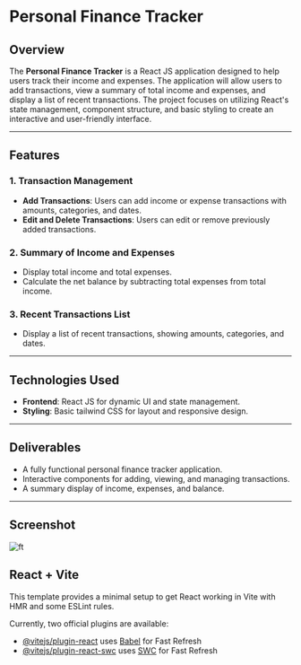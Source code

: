 # Personal Finance Tracker

## Overview
The **Personal Finance Tracker** is a React JS application designed to help users track their income and expenses. The application will allow users to add transactions, view a summary of total income and expenses, and display a list of recent transactions. The project focuses on utilizing React's state management, component structure, and basic styling to create an interactive and user-friendly interface.

---

## Features

### 1. **Transaction Management**
- **Add Transactions**: Users can add income or expense transactions with amounts, categories, and dates.
- **Edit and Delete Transactions**: Users can edit or remove previously added transactions.

### 2. **Summary of Income and Expenses**
- Display total income and total expenses.
- Calculate the net balance by subtracting total expenses from total income.

### 3. **Recent Transactions List**
- Display a list of recent transactions, showing amounts, categories, and dates.

---

## Technologies Used
- **Frontend**: React JS for dynamic UI and state management.
- **Styling**: Basic tailwind CSS for layout and responsive design.

---

## Deliverables
- A fully functional personal finance tracker application.
- Interactive components for adding, viewing, and managing transactions.
- A summary display of income, expenses, and balance.

---
## Screenshot

![ft](https://github.com/user-attachments/assets/77799523-0c0a-464b-85d3-e1fc29f53c1a)











## React + Vite

This template provides a minimal setup to get React working in Vite with HMR and some ESLint rules.

Currently, two official plugins are available:

- [@vitejs/plugin-react](https://github.com/vitejs/vite-plugin-react/blob/main/packages/plugin-react/README.md) uses [Babel](https://babeljs.io/) for Fast Refresh
- [@vitejs/plugin-react-swc](https://github.com/vitejs/vite-plugin-react-swc) uses [SWC](https://swc.rs/) for Fast Refresh


